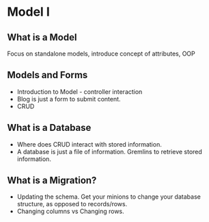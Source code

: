 # Model I
## What is a Model
Focus on standalone models, introduce concept of attributes, OOP

## Models and Forms
* Introduction to Model - controller interaction
* Blog is just a form to submit content. 
* CRUD

## What is a Database
* Where does CRUD interact with stored information.
* A database is just a file of information. Gremlins to retrieve stored information.

## What is a Migration?
* Updating the schema. Get your minions to change your database structure, as opposed to records/rows.
* Changing columns vs Changing rows.